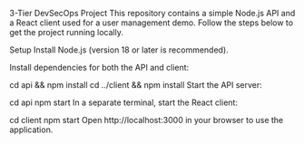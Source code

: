3-Tier DevSecOps Project
This repository contains a simple Node.js API and a React client used for a user management demo. Follow the steps below to get the project running locally.

Setup
Install Node.js (version 18 or later is recommended).

Install dependencies for both the API and client:

cd api && npm install
cd ../client && npm install
Start the API server:

cd api
npm start
In a separate terminal, start the React client:

cd client
npm start
Open http://localhost:3000 in your browser to use the application.
